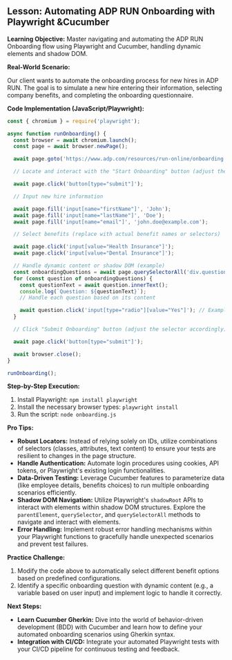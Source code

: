 ## Lesson: Automating ADP RUN Onboarding with Playwright &Cucumber

**Learning Objective:** Master navigating and automating the ADP RUN Onboarding flow using Playwright and Cucumber, handling dynamic elements and shadow DOM.

**Real-World Scenario:** 

Our client wants to automate the onboarding process for new hires in ADP RUN. The goal is to simulate a new hire entering their information, selecting company benefits, and completing the onboarding questionnaire.

**Code Implementation (JavaScript/Playwright):**

```javascript
const { chromium } = require('playwright');

async function runOnboarding() {
  const browser = await chromium.launch();
  const page = await browser.newPage();

  await page.goto('https://www.adp.com/resources/run-online/onboarding.aspx');

  // Locate and interact with the "Start Onboarding" button (adjust the selector as needed)

  await page.click('button[type="submit"]');

  // Input new hire information

  await page.fill('input[name="firstName"]', 'John');
  await page.fill('input[name="lastName"]', 'Doe');
  await page.fill('input[name="email"]', 'john.doe@example.com');

  // Select benefits (replace with actual benefit names or selectors)

  await page.click('input[value="Health Insurance"]');
  await page.click('input[value="Dental Insurance"]');

  // Handle dynamic content or shadow DOM (example)
  const onboardingQuestions = await page.querySelectorAll('div.question'); // Adapt the selector
  for (const question of onboardingQuestions) {
    const questionText = await question.innerText();
    console.log(`Question: ${questionText}`);
    // Handle each question based on its content

    await question.click('input[type="radio"][value="Yes"]'); // Example answer 
  }

  // Click "Submit Onboarding" button (adjust the selector accordingly)

  await page.click('button[type="submit"]');

  await browser.close();
}

runOnboarding();
``` 

**Step-by-Step Execution:**

1.  Install Playwright: `npm install playwright`
2.  Install the necessary browser types: `playwright install`
3.  Run the script: `node onboarding.js`

**Pro Tips:**

*   **Robust Locators:** Instead of relying solely on IDs, utilize combinations of selectors (classes, attributes, text content) to ensure your tests are resilient to changes in the page structure. 
*   **Handle Authentication:** Automate login procedures using cookies, API tokens, or Playwright's existing login functionalities.
*   **Data-Driven Testing:** Leverage Cucumber features to parameterize data (like employee details, benefits choices) to run multiple onboarding scenarios efficiently.
*   **Shadow DOM Navigation:** Utilize Playwright's `shadowRoot` APIs to interact with elements within shadow DOM structures. Explore the `parentElement`, `querySelector`, and `querySelectorAll` methods to navigate and interact with elements. 
*   **Error Handling:** Implement robust error handling mechanisms within your Playwright functions to gracefully handle unexpected scenarios and prevent test failures. 

**Practice Challenge:**

1.  Modify the code above to automatically select different benefit options based on predefined configurations.
2.  Identify a specific onboarding question with dynamic content (e.g., a variable based on user input) and implement logic to handle it correctly.

**Next Steps:**

*   **Learn Cucumber Gherkin:** Dive into the world of behavior-driven development (BDD) with Cucumber and learn how to define your automated onboarding scenarios using Gherkin syntax.
*   **Integration with CI/CD:**  Integrate your automated Playwright tests with your CI/CD pipeline for continuous testing and feedback.



